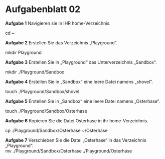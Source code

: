 # Aufgabenblatt 02
**Aufgabe 1**
Navigieren sie in IHR home-Verzeichnis.<br />

cd ~

**Aufgabe 2**
Erstellen Sie das Verzeichnis „Playground“.<br />

mkdir Playground


**Aufgabe 3**
Erstellen Sie in „Playground“ das Unterverzeichnis „Sandbox“.<br />

mkdir ./Playground/Sandbox

**Aufgabe 4**
Erstellen Sie in „Sandbox“ eine leere Datei namens „shovel“.<br />

touch ./Playground/Sandbox/shovel


**Aufgabe 5**
Erstellen Sie in „Sandbox“ eine leere Datei namens „Osterhase“.<br />

touch ./Playground/Sandbox/Osterhase


**Aufgabe 6**
Kopieren Sie die Datei Osterhase in ihr home-Verzeichnis.<br />

cp ./Playground/Sandbox/Osterhase ~/Osterhase

**Aufgabe 7**
Verschieben Sie die Datei „Osterhase“ in das Verzeichnis „Playground“.<br />
mv ./Playground/Sandbox/Osterhase ./Playground/Osterhase
